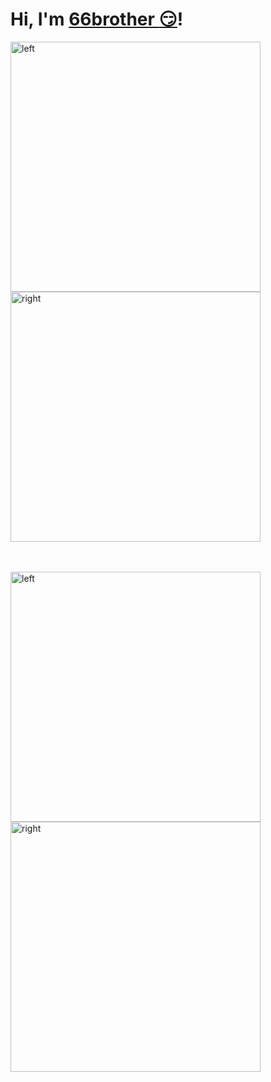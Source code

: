 




# Hi, I'm [66brother :smirk:](https://www.linkedin.com/in/junbin-liang-482556176/)! <br/>
<img alt="left" width="400px" src="https://user-images.githubusercontent.com/37808313/118411249-93a3ca80-b661-11eb-92ab-07c6c41b3c59.gif" />  <img alt="right" width="400px" src="https://user-images.githubusercontent.com/37808313/118411249-93a3ca80-b661-11eb-92ab-07c6c41b3c59.gif" /> 

<br/><br/>
<img alt="left" width="400px" src="https://user-images.githubusercontent.com/37808313/118411249-93a3ca80-b661-11eb-92ab-07c6c41b3c59.gif" />  <img alt="right" width="400px" src="https://user-images.githubusercontent.com/37808313/118411249-93a3ca80-b661-11eb-92ab-07c6c41b3c59.gif" /> 







<!-- ![Top Langs](https://github-readme-stats.vercel.app/api/top-langs/?username=JunBinLiang&layout=compact)  <img align="left" src="https://github.com/SP-XD/SP-XD/blob/main/images/dino.gif?raw=true" height="250px" /> -->
 
